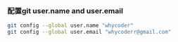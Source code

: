 ### 配置git user.name and user.email
```bash
git config --global user.name "whycoder"
git config --global user.email "whycoderr@gmail.com"
```
